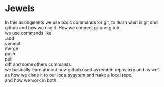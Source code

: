 # Jewels
In this assingments we use basic commands for git, to learn what is git and github and how we use it .How we connect git and gitub.
<br>
we use commands like 
<br>
.add
<br>
commit
<br>
merge
<br>
push
<br>
pull
<br>
diff
and some others commands.
<br> 
we basically learn aboout how github used as remote repository and as well as how we clone it to our local syaytem and make a local repo.
<br>
and how we work in both.
